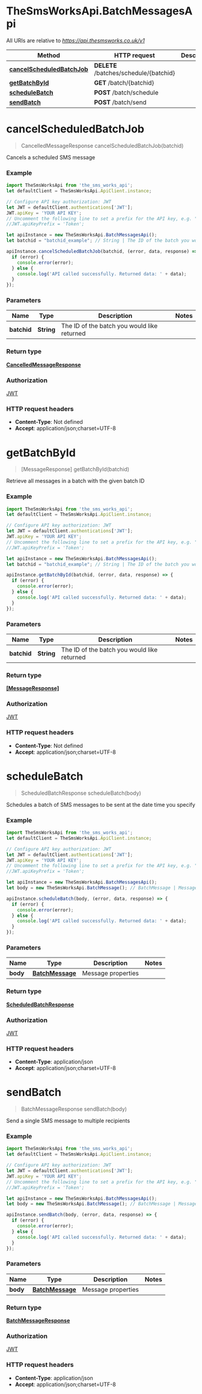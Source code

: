 # TheSmsWorksApi.BatchMessagesApi

All URIs are relative to *https://api.thesmsworks.co.uk/v1*

Method | HTTP request | Description
------------- | ------------- | -------------
[**cancelScheduledBatchJob**](BatchMessagesApi.md#cancelScheduledBatchJob) | **DELETE** /batches/schedule/{batchid} | 
[**getBatchById**](BatchMessagesApi.md#getBatchById) | **GET** /batch/{batchid} | 
[**scheduleBatch**](BatchMessagesApi.md#scheduleBatch) | **POST** /batch/schedule | 
[**sendBatch**](BatchMessagesApi.md#sendBatch) | **POST** /batch/send | 

<a name="cancelScheduledBatchJob"></a>
# **cancelScheduledBatchJob**
> CancelledMessageResponse cancelScheduledBatchJob(batchid)



Cancels a scheduled SMS message

### Example
```javascript
import TheSmsWorksApi from 'the_sms_works_api';
let defaultClient = TheSmsWorksApi.ApiClient.instance;

// Configure API key authorization: JWT
let JWT = defaultClient.authentications['JWT'];
JWT.apiKey = 'YOUR API KEY';
// Uncomment the following line to set a prefix for the API key, e.g. "Token" (defaults to null)
//JWT.apiKeyPrefix = 'Token';

let apiInstance = new TheSmsWorksApi.BatchMessagesApi();
let batchid = "batchid_example"; // String | The ID of the batch you would like returned

apiInstance.cancelScheduledBatchJob(batchid, (error, data, response) => {
  if (error) {
    console.error(error);
  } else {
    console.log('API called successfully. Returned data: ' + data);
  }
});
```

### Parameters

Name | Type | Description  | Notes
------------- | ------------- | ------------- | -------------
 **batchid** | **String**| The ID of the batch you would like returned | 

### Return type

[**CancelledMessageResponse**](CancelledMessageResponse.md)

### Authorization

[JWT](../README.md#JWT)

### HTTP request headers

 - **Content-Type**: Not defined
 - **Accept**: application/json;charset=UTF-8

<a name="getBatchById"></a>
# **getBatchById**
> [MessageResponse] getBatchById(batchid)



Retrieve all messages in a batch with the given batch ID

### Example
```javascript
import TheSmsWorksApi from 'the_sms_works_api';
let defaultClient = TheSmsWorksApi.ApiClient.instance;

// Configure API key authorization: JWT
let JWT = defaultClient.authentications['JWT'];
JWT.apiKey = 'YOUR API KEY';
// Uncomment the following line to set a prefix for the API key, e.g. "Token" (defaults to null)
//JWT.apiKeyPrefix = 'Token';

let apiInstance = new TheSmsWorksApi.BatchMessagesApi();
let batchid = "batchid_example"; // String | The ID of the batch you would like returned

apiInstance.getBatchById(batchid, (error, data, response) => {
  if (error) {
    console.error(error);
  } else {
    console.log('API called successfully. Returned data: ' + data);
  }
});
```

### Parameters

Name | Type | Description  | Notes
------------- | ------------- | ------------- | -------------
 **batchid** | **String**| The ID of the batch you would like returned | 

### Return type

[**[MessageResponse]**](MessageResponse.md)

### Authorization

[JWT](../README.md#JWT)

### HTTP request headers

 - **Content-Type**: Not defined
 - **Accept**: application/json;charset=UTF-8

<a name="scheduleBatch"></a>
# **scheduleBatch**
> ScheduledBatchResponse scheduleBatch(body)



Schedules a batch of SMS messages to be sent at the date time you specify

### Example
```javascript
import TheSmsWorksApi from 'the_sms_works_api';
let defaultClient = TheSmsWorksApi.ApiClient.instance;

// Configure API key authorization: JWT
let JWT = defaultClient.authentications['JWT'];
JWT.apiKey = 'YOUR API KEY';
// Uncomment the following line to set a prefix for the API key, e.g. "Token" (defaults to null)
//JWT.apiKeyPrefix = 'Token';

let apiInstance = new TheSmsWorksApi.BatchMessagesApi();
let body = new TheSmsWorksApi.BatchMessage(); // BatchMessage | Message properties

apiInstance.scheduleBatch(body, (error, data, response) => {
  if (error) {
    console.error(error);
  } else {
    console.log('API called successfully. Returned data: ' + data);
  }
});
```

### Parameters

Name | Type | Description  | Notes
------------- | ------------- | ------------- | -------------
 **body** | [**BatchMessage**](BatchMessage.md)| Message properties | 

### Return type

[**ScheduledBatchResponse**](ScheduledBatchResponse.md)

### Authorization

[JWT](../README.md#JWT)

### HTTP request headers

 - **Content-Type**: application/json
 - **Accept**: application/json;charset=UTF-8

<a name="sendBatch"></a>
# **sendBatch**
> BatchMessageResponse sendBatch(body)



Send a single SMS message to multiple recipients

### Example
```javascript
import TheSmsWorksApi from 'the_sms_works_api';
let defaultClient = TheSmsWorksApi.ApiClient.instance;

// Configure API key authorization: JWT
let JWT = defaultClient.authentications['JWT'];
JWT.apiKey = 'YOUR API KEY';
// Uncomment the following line to set a prefix for the API key, e.g. "Token" (defaults to null)
//JWT.apiKeyPrefix = 'Token';

let apiInstance = new TheSmsWorksApi.BatchMessagesApi();
let body = new TheSmsWorksApi.BatchMessage(); // BatchMessage | Message properties

apiInstance.sendBatch(body, (error, data, response) => {
  if (error) {
    console.error(error);
  } else {
    console.log('API called successfully. Returned data: ' + data);
  }
});
```

### Parameters

Name | Type | Description  | Notes
------------- | ------------- | ------------- | -------------
 **body** | [**BatchMessage**](BatchMessage.md)| Message properties | 

### Return type

[**BatchMessageResponse**](BatchMessageResponse.md)

### Authorization

[JWT](../README.md#JWT)

### HTTP request headers

 - **Content-Type**: application/json
 - **Accept**: application/json;charset=UTF-8

